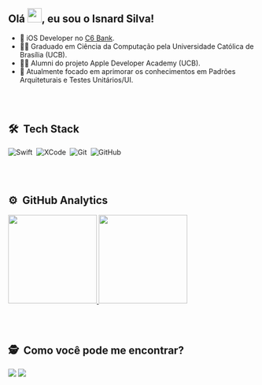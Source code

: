 ## Olá <img src="https://media.giphy.com/media/hvRJCLFzcasrR4ia7z/giphy.gif" width="29px">, eu sou o Isnard Silva!

- 🔭 iOS Developer no [C6 Bank](https://www.c6bank.com.br).
- 🧑‍🎓 Graduado em Ciência da Computação pela Universidade Católica de Brasília (UCB).
- 👨‍💻 Alumni do projeto Apple Developer Academy (UCB).
- 🌱 Atualmente focado em aprimorar os conhecimentos em Padrões Arquiteturais e Testes Unitários/UI.

<br><br>

## 🛠 &nbsp;Tech Stack
![Swift](https://img.shields.io/badge/-Swift-05122A?style=flat&logo=swift)&nbsp;
![XCode](https://img.shields.io/badge/-Xcode-05122A?style=flat&logo=xcode)&nbsp;
![Git](https://img.shields.io/badge/-Git-05122A?style=flat&logo=git)&nbsp;
![GitHub](https://img.shields.io/badge/-GitHub-05122A?style=flat&logo=github)&nbsp;


<br><br>

## ⚙️ &nbsp;GitHub Analytics

<div>
<a href="https://github.com/isnardsilva">
  <img height="180em" src="https://github-readme-stats-eight-theta.vercel.app/api?username=isnardsilva&show_icons=true&theme=algolia&count_private=true"/>
  <img height="180em" src="https://github-readme-stats-eight-theta.vercel.app/api/top-langs/?username=isnardsilva&layout=compact&langs_count=8&theme=algolia&include_all_commits=true&count_private=true"/>
</a>
</div>


<br><br>

## 🕵️ &nbsp;Como você pode me encontrar?
<div> 
  <a href="https://www.linkedin.com/in/isnardsilva" target="_blank"><img src="https://img.shields.io/badge/-LinkedIn-%230077B5?style=for-the-badge&logo=linkedin&logoColor=white" target="_blank"></a>
  <a href="https://medium.com/@isnardsilva" target="_blank"><img src="https://img.shields.io/badge/Medium-12100E?style=for-the-badge&logo=medium&logoColor=white" target="_blank"></a>
</div>
